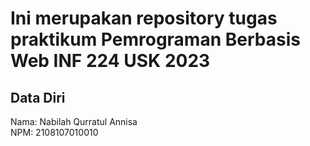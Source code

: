 # Ini merupakan repository tugas praktikum Pemrograman Berbasis Web INF 224 USK 2023
 
## Data Diri
 
Nama: Nabilah Qurratul Annisa<br>
NPM: 2108107010010
